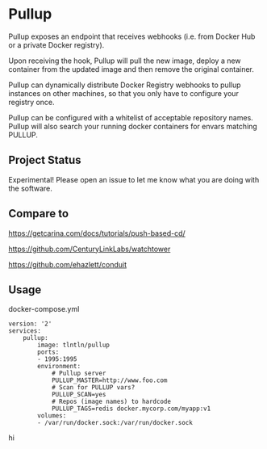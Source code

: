 # Pullup 

Pullup exposes an endpoint that receives webhooks (i.e. from Docker Hub 
or a private Docker registry). 

Upon receiving the hook, Pullup will pull the new image, deploy a new 
container from the updated image and then remove the original container.

Pullup can dynamically distribute Docker Registry webhooks to pullup instances on
other machines, so that you only have to configure your registry once.

Pullup can be configured with a whitelist of acceptable repository names.
Pullup will also search your running docker containers for envars matching PULLUP.

## Project Status

Experimental! Please open an issue to let me know what you are doing with the software.

## Compare to

https://getcarina.com/docs/tutorials/push-based-cd/

https://github.com/CenturyLinkLabs/watchtower

https://github.com/ehazlett/conduit

## Usage

docker-compose.yml
```
version: '2'
services: 
    pullup:
        image: tlntln/pullup
        ports:
        - 1995:1995
        environment:
            # Pullup server
            PULLUP_MASTER=http://www.foo.com
            # Scan for PULLUP vars?
            PULLUP_SCAN=yes
            # Repos (image names) to hardcode
            PULLUP_TAGS=redis docker.mycorp.com/myapp:v1
        volumes:
        - /var/run/docker.sock:/var/run/docker.sock
```




hi
